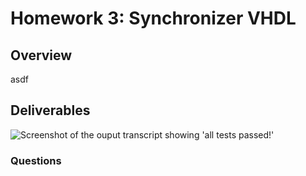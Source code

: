 # Homework 3: Synchronizer VHDL

## Overview
asdf

## Deliverables
![Screenshot of the ouput transcript showing 'all tests passed!'](https://s3.amazonaws.com/i.snag.gy/TGXmRz.jpg)

### Questions


